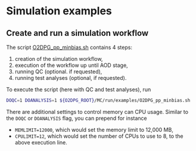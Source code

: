# Simulation examples

## Create and run a simulation workflow

The script [O2DPG_pp_minbias.sh](O2DPG_pp_minbias.sh) contains 4 steps:
1. creation of the simulation workflow,
1. execution of the workflow up until AOD stage,
1. running QC (optional. if requested),
1. running test analyses (optional, if requested).

To execute the script (here with QC and test analyses), run
```bash
DOQC=1 DOANALYSIS=1 ${O2DPG_ROOT}/MC/run/examples/O2DPG_pp_minbias.sh
```

There are additional settings to control memory can CPU usage. Similar to the `DOQC` or `DOANALYSIS` flag, you can prepend for instance
* `MEMLIMIT=12000`, which would set the memory limit to 12,000 MB,
* `CPULIMIT=12`, which would set the number of CPUs to use to 8,
to the above execution line.
